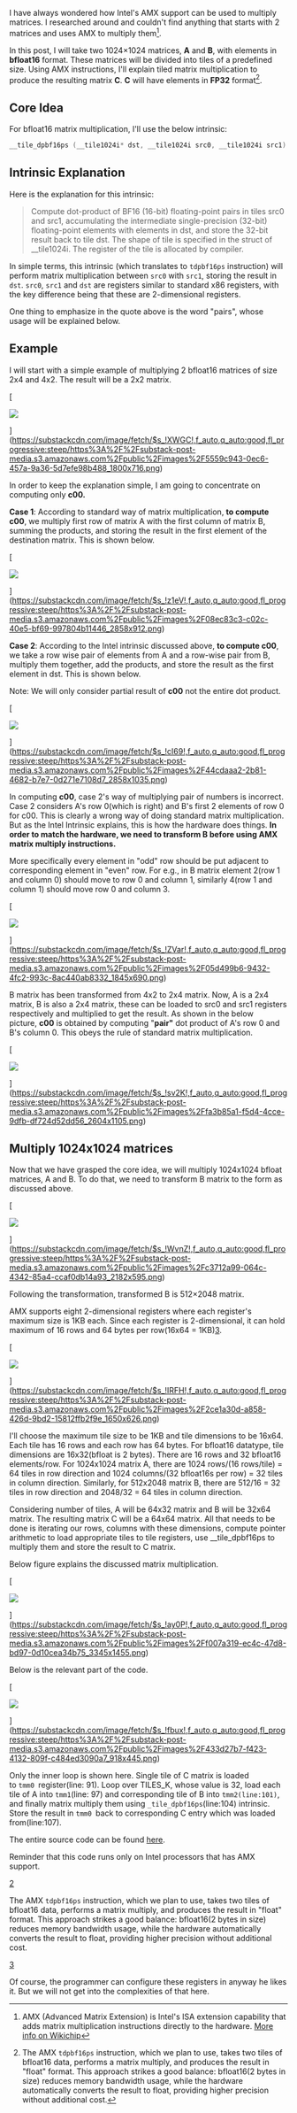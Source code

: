 I have always wondered how Intel's AMX support can be used to multiply matrices. I researched around and couldn't find anything that starts with 2 matrices and uses AMX to multiply them[^1].

In this post, I will take two 1024×1024 matrices, **A** and **B**, with elements in **bfloat16** format. These matrices will be divided into tiles of a predefined size. Using AMX instructions, I'll explain tiled matrix multiplication to produce the resulting matrix **C**. **C** will have elements in **FP32** format[^2].

[^1]: AMX (Advanced Matrix Extension) is Intel's ISA extension capability that adds matrix multiplication instructions directly to the hardware. [More info on Wikichip](https://en.wikichip.org/wiki/x86/amx)

[^2]: The AMX `tdpbf16ps` instruction, which we plan to use, takes two tiles of bfloat16 data, performs a matrix multiply, and produces the result in "float" format. This approach strikes a good balance: bfloat16(2 bytes in size) reduces memory bandwidth usage, while the hardware automatically converts the result to float, providing higher precision without additional cost.


## Core Idea

For bfloat16 matrix multiplication, I'll use the below intrinsic:

```c
__tile_dpbf16ps (__tile1024i* dst, __tile1024i src0, __tile1024i src1)
```

## Intrinsic Explanation

Here is the explanation for this intrinsic:

> Compute dot-product of BF16 (16-bit) floating-point pairs in tiles src0 and src1, accumulating the intermediate single-precision (32-bit) floating-point elements with elements in dst, and store the 32-bit result back to tile dst. The shape of tile is specified in the struct of __tile1024i. The register of the tile is allocated by compiler.

In simple terms, this intrinsic (which translates to `tdpbf16ps` instruction) will perform matrix multiplication between `src0` with `src1`, storing the result in `dst`. `src0`, `src1` and `dst` are registers similar to standard x86 registers, with the key difference being that these are 2-dimensional registers.

One thing to emphasize in the quote above is the word "pairs", whose usage will be explained below.

## Example

I will start with a simple example of multiplying 2 bfloat16 matrices of size 2x4 and 4x2. The result will be a 2x2 matrix.

[

![](https://substackcdn.com/image/fetch/$s_!XWGC!,w_1456,c_limit,f_auto,q_auto:good,fl_progressive:steep/https%3A%2F%2Fsubstack-post-media.s3.amazonaws.com%2Fpublic%2Fimages%2F5559c943-0ec6-457a-9a36-5d7efe98b488_1800x716.png)

](https://substackcdn.com/image/fetch/$s_!XWGC!,f_auto,q_auto:good,fl_progressive:steep/https%3A%2F%2Fsubstack-post-media.s3.amazonaws.com%2Fpublic%2Fimages%2F5559c943-0ec6-457a-9a36-5d7efe98b488_1800x716.png)

In order to keep the explanation simple, I am going to concentrate on computing only **c00.**

**Case 1**: According to standard way of matrix multiplication, **to compute c00**, we multiply first row of matrix A with the first column of matrix B, summing the products, and storing the result in the first element of the destination matrix. This is shown below.

[

![](https://substackcdn.com/image/fetch/$s_!z1eV!,w_1456,c_limit,f_auto,q_auto:good,fl_progressive:steep/https%3A%2F%2Fsubstack-post-media.s3.amazonaws.com%2Fpublic%2Fimages%2F08ec83c3-c02c-40e5-bf69-997804b11446_2858x912.png)

](https://substackcdn.com/image/fetch/$s_!z1eV!,f_auto,q_auto:good,fl_progressive:steep/https%3A%2F%2Fsubstack-post-media.s3.amazonaws.com%2Fpublic%2Fimages%2F08ec83c3-c02c-40e5-bf69-997804b11446_2858x912.png)

**Case 2**: According to the Intel intrinsic discussed above, **to compute c00**, we take a row wise pair of elements from A and a row-wise pair from B, multiply them together, add the products, and store the result as the first element in dst. This is shown below.

Note: We will only consider partial result of **c00** not the entire dot product.

[

![](https://substackcdn.com/image/fetch/$s_!cI69!,w_1456,c_limit,f_auto,q_auto:good,fl_progressive:steep/https%3A%2F%2Fsubstack-post-media.s3.amazonaws.com%2Fpublic%2Fimages%2F44cdaaa2-2b81-4682-b7e7-0d271e7108d7_2858x1035.png)

](https://substackcdn.com/image/fetch/$s_!cI69!,f_auto,q_auto:good,fl_progressive:steep/https%3A%2F%2Fsubstack-post-media.s3.amazonaws.com%2Fpublic%2Fimages%2F44cdaaa2-2b81-4682-b7e7-0d271e7108d7_2858x1035.png)

In computing **c00**, case 2's way of multiplying pair of numbers is incorrect. Case 2 considers A's row 0(which is right) and B's first 2 elements of row 0 for c00. This is clearly a wrong way of doing standard matrix multiplication. But as the Intel Intrinsic explains, this is how the hardware does things. **In order to match the hardware, we need to transform B before using AMX matrix multiply instructions.**

More specifically every element in "odd" row should be put adjacent to corresponding element in "even" row. For e.g., in B matrix element 2(row 1 and column 0) should move to row 0 and column 1, similarly 4(row 1 and column 1) should move row 0 and column 3.

[

![](https://substackcdn.com/image/fetch/$s_!ZVar!,w_1456,c_limit,f_auto,q_auto:good,fl_progressive:steep/https%3A%2F%2Fsubstack-post-media.s3.amazonaws.com%2Fpublic%2Fimages%2F05d499b6-9432-4fc2-993c-8ac440ab8332_1845x690.png)

](https://substackcdn.com/image/fetch/$s_!ZVar!,f_auto,q_auto:good,fl_progressive:steep/https%3A%2F%2Fsubstack-post-media.s3.amazonaws.com%2Fpublic%2Fimages%2F05d499b6-9432-4fc2-993c-8ac440ab8332_1845x690.png)

B matrix has been transformed from 4x2 to 2x4 matrix. Now, A is a 2x4 matrix, B is also a 2x4 matrix, these can be loaded to src0 and src1 registers respectively and multiplied to get the result. As shown in the below picture, **c00** is obtained by computing "**pair"** dot product of A's row 0 and B's column 0. This obeys the rule of standard matrix multiplication.

[

![](https://substackcdn.com/image/fetch/$s_!sv2K!,w_1456,c_limit,f_auto,q_auto:good,fl_progressive:steep/https%3A%2F%2Fsubstack-post-media.s3.amazonaws.com%2Fpublic%2Fimages%2Ffa3b85a1-f5d4-4cce-9dfb-df724d52dd56_2604x1105.png)

](https://substackcdn.com/image/fetch/$s_!sv2K!,f_auto,q_auto:good,fl_progressive:steep/https%3A%2F%2Fsubstack-post-media.s3.amazonaws.com%2Fpublic%2Fimages%2Ffa3b85a1-f5d4-4cce-9dfb-df724d52dd56_2604x1105.png)

Multiply 1024x1024 matrices
---------------------------

Now that we have grasped the core idea, we will multiply 1024x1024 bfloat matrices, A and B. To do that, we need to transform B matrix to the form as discussed above.

[

![](https://substackcdn.com/image/fetch/$s_!WvnZ!,w_1456,c_limit,f_auto,q_auto:good,fl_progressive:steep/https%3A%2F%2Fsubstack-post-media.s3.amazonaws.com%2Fpublic%2Fimages%2Fc3712a99-064c-4342-85a4-ccaf0db14a93_2182x595.png)

](https://substackcdn.com/image/fetch/$s_!WvnZ!,f_auto,q_auto:good,fl_progressive:steep/https%3A%2F%2Fsubstack-post-media.s3.amazonaws.com%2Fpublic%2Fimages%2Fc3712a99-064c-4342-85a4-ccaf0db14a93_2182x595.png)

Following the transformation, transformed B is 512×2048 matrix.

AMX supports eight 2-dimensional registers where each register's maximum size is 1KB each. Since each register is 2-dimensional, it can hold maximum of 16 rows and 64 bytes per row(16x64 = 1KB)[3](https://thoughtsorganized.substack.com/p/using-intels-amxadvanced-matrix-extensions#footnote-3-163968298).

[

![](https://substackcdn.com/image/fetch/$s_!IRFH!,w_1456,c_limit,f_auto,q_auto:good,fl_progressive:steep/https%3A%2F%2Fsubstack-post-media.s3.amazonaws.com%2Fpublic%2Fimages%2F2ce1a30d-a858-426d-9bd2-15812ffb2f9e_1650x626.png)

](https://substackcdn.com/image/fetch/$s_!IRFH!,f_auto,q_auto:good,fl_progressive:steep/https%3A%2F%2Fsubstack-post-media.s3.amazonaws.com%2Fpublic%2Fimages%2F2ce1a30d-a858-426d-9bd2-15812ffb2f9e_1650x626.png)

I'll choose the maximum tile size to be 1KB and tile dimensions to be 16x64. Each tile has 16 rows and each row has 64 bytes. For bfloat16 datatype, tile dimensions are 16x32(bfloat is 2 bytes). There are 16 rows and 32 bfloat16 elements/row. For 1024x1024 matrix A, there are 1024 rows/(16 rows/tile) = 64 tiles in row direction and 1024 columns/(32 bfloat16s per row) = 32 tiles in column direction. Similarly, for 512x2048 matrix B, there are 512/16 = 32 tiles in row direction and 2048/32 = 64 tiles in column direction.

Considering number of tiles, A will be 64x32 matrix and B will be 32x64 matrix. The resulting matrix C will be a 64x64 matrix. All that needs to be done is iterating our rows, columns with these dimensions, compute pointer arithmetic to load appropriate tiles to tile registers, use __tile_dpbf16ps to multiply them and store the result to C matrix.

Below figure explains the discussed matrix multiplication.

[

![](https://substackcdn.com/image/fetch/$s_!ay0P!,w_2400,c_limit,f_auto,q_auto:good,fl_progressive:steep/https%3A%2F%2Fsubstack-post-media.s3.amazonaws.com%2Fpublic%2Fimages%2Ff007a319-ec4c-47d8-bd97-0d10cea34b75_3345x1455.png)

](https://substackcdn.com/image/fetch/$s_!ay0P!,f_auto,q_auto:good,fl_progressive:steep/https%3A%2F%2Fsubstack-post-media.s3.amazonaws.com%2Fpublic%2Fimages%2Ff007a319-ec4c-47d8-bd97-0d10cea34b75_3345x1455.png)

Below is the relevant part of the code.

[

![](https://substackcdn.com/image/fetch/$s_!fbux!,w_1456,c_limit,f_auto,q_auto:good,fl_progressive:steep/https%3A%2F%2Fsubstack-post-media.s3.amazonaws.com%2Fpublic%2Fimages%2F433d27b7-f423-4132-809f-c484ed3090a7_918x445.png)

](https://substackcdn.com/image/fetch/$s_!fbux!,f_auto,q_auto:good,fl_progressive:steep/https%3A%2F%2Fsubstack-post-media.s3.amazonaws.com%2Fpublic%2Fimages%2F433d27b7-f423-4132-809f-c484ed3090a7_918x445.png)

Only the inner loop is shown here. Single tile of C matrix is loaded to `tmm0 `register(line: 91). Loop over TILES_K, whose value is 32, load each tile of A into `tmm1`(line: 97) and corresponding tile of B into `tmm2(line:101)`, and finally matrix multiply them using `_tile_dpbf16ps`(line:104) intrinsic. Store the result in `tmm0 `back to corresponding C entry which was loaded from(line:107).

The entire source code can be found [here](https://github.com/dilipshivaraju/code-samples/tree/main/AMX).

Reminder that this code runs only on Intel processors that has AMX support.


[2](https://thoughtsorganized.substack.com/p/using-intels-amxadvanced-matrix-extensions#footnote-anchor-2-163968298)

The AMX `tdpbf16ps` instruction, which we plan to use, takes two tiles of bfloat16 data, performs a matrix multiply, and produces the result in "float" format. This approach strikes a good balance: bfloat16(2 bytes in size) reduces memory bandwidth usage, while the hardware automatically converts the result to float, providing higher precision without additional cost.

[3](https://thoughtsorganized.substack.com/p/using-intels-amxadvanced-matrix-extensions#footnote-anchor-3-163968298)

Of course, the programmer can configure these registers in anyway he likes it. But we will not get into the complexities of that here.